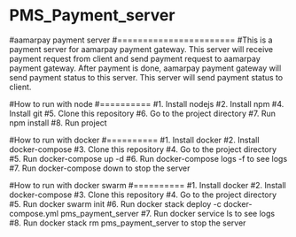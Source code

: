 # PMS_Payment_server


#aamarpay payment server
#=======================
#This is a payment server for aamarpay payment gateway. This server will receive payment request from client and send payment request to aamarpay payment gateway. After payment is done, aamarpay payment gateway will send payment status to this server. This server will send payment status to client.

#How to run with node
#==========
#1. Install nodejs
#2. Install npm
#4. Install git
#5. Clone this repository
#6. Go to the project directory
#7. Run npm install
#8. Run project


#How to run with docker
#==========
#1. Install docker
#2. Install docker-compose
#3. Clone this repository
#4. Go to the project directory
#5. Run docker-compose up -d
#6. Run docker-compose logs -f to see logs
#7. Run docker-compose down to stop the server


#How to run with docker swarm
#==========
#1. Install docker
#2. Install docker-compose
#3. Clone this repository
#4. Go to the project directory
#5. Run docker swarm init
#6. Run docker stack deploy -c docker-compose.yml pms_payment_server
#7. Run docker service ls to see logs
#8. Run docker stack rm pms_payment_server to stop the server



